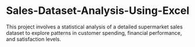# Sales-Dataset-Analysis-Using-Excel
This project involves a statistical analysis of a detailed supermarket sales dataset to explore patterns in customer spending, financial performance, and satisfaction levels. 
